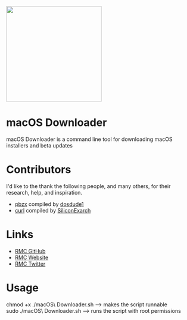 <img src="https://github.com/rmc-team/macos-downloader/raw/master/Installer.png" width="256">

# macOS Downloader
macOS Downloader is a command line tool for downloading macOS installers and beta updates

# Contributors
I'd like to the thank the following people, and many others, for their research, help, and inspiration.
- [pbzx](https://github.com/NiklasRosenstein/pbzx) compiled by [dosdude1](https://github.com/dosdude1)
- [curl](https://curl.haxx.se/) compiled by [SiliconExarch](https://github.com/SiliconExarch)

# Links
- [RMC GitHub](https://github.com/rmc-team)
- [RMC Website](https://www.rmc-team.ch)
- [RMC Twitter](https://twitter.com/_rmcteam)

# Usage
chmod +x ./macOS\ Downloader.sh —> makes the script runnable  
sudo ./macOS\ Downloader.sh —> runs the script with root permissions  
